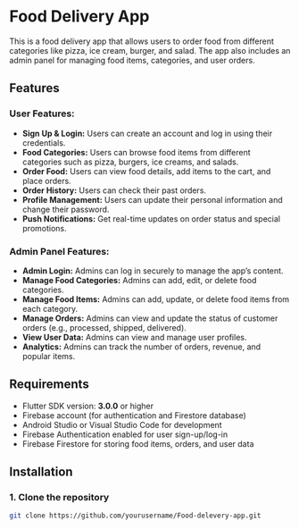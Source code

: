 # Food Delivery App

This is a food delivery app that allows users to order food from different categories like pizza, ice cream, burger, and salad. The app also includes an admin panel for managing food items, categories, and user orders.

## Features

### User Features:
- **Sign Up & Login:** Users can create an account and log in using their credentials.
- **Food Categories:** Users can browse food items from different categories such as pizza, burgers, ice creams, and salads.
- **Order Food:** Users can view food details, add items to the cart, and place orders.
- **Order History:** Users can check their past orders.
- **Profile Management:** Users can update their personal information and change their password.
- **Push Notifications:** Get real-time updates on order status and special promotions.

### Admin Panel Features:
- **Admin Login:** Admins can log in securely to manage the app’s content.
- **Manage Food Categories:** Admins can add, edit, or delete food categories.
- **Manage Food Items:** Admins can add, update, or delete food items from each category.
- **Manage Orders:** Admins can view and update the status of customer orders (e.g., processed, shipped, delivered).
- **View User Data:** Admins can view and manage user profiles.
- **Analytics:** Admins can track the number of orders, revenue, and popular items.

## Requirements

- Flutter SDK version: **3.0.0** or higher
- Firebase account (for authentication and Firestore database)
- Android Studio or Visual Studio Code for development
- Firebase Authentication enabled for user sign-up/log-in
- Firebase Firestore for storing food items, orders, and user data

## Installation

### 1. Clone the repository
```bash
git clone https://github.com/yourusername/Food-delevery-app.git

